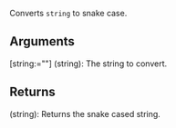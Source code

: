 Converts `string` to snake case.

## Arguments
[string:=""] (string): The string to convert.


## Returns
(string): Returns the snake cased string.
